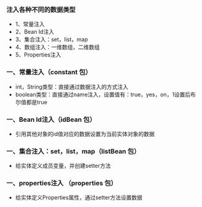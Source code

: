 ### 注入各种不同的数据类型
* 1、常量注入
* 2、Bean Id注入
* 3、集合注入：set，list，map
* 4、数组注入：一维数组，二维数组
* 5、Properties注入

### 一、常量注入（constant 包）
* int，String类型：直接通过数据注入的方式注入
* boolean类型：直接通过name注入，设置值有：true，yes，on，1设置后布尔值都是true
    
### 一、Bean Id注入（idBean 包）
* ﻿引用其他对象的id值对应的数据设置为当前实体对象的数据

### 一、集合注入：set，list，map（listBean 包）
* ﻿给实体定义成员变量，并创建setter方法

### 一、properties注入 （properties 包）
* ﻿给实体定义Properties属性，通过setter方法设置数据